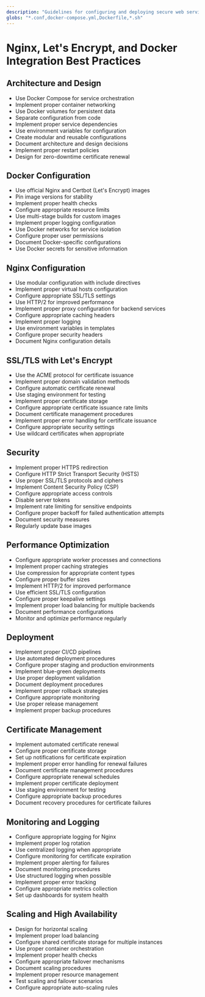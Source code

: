 ```yaml
---
description: "Guidelines for configuring and deploying secure web services using Nginx, Let's Encrypt, and Docker"
globs: "*.conf,docker-compose.yml,Dockerfile,*.sh"
---
```


# Nginx, Let's Encrypt, and Docker Integration Best Practices

## Architecture and Design

- Use Docker Compose for service orchestration
- Implement proper container networking
- Use Docker volumes for persistent data
- Separate configuration from code
- Implement proper service dependencies
- Use environment variables for configuration
- Create modular and reusable configurations
- Document architecture and design decisions
- Implement proper restart policies
- Design for zero-downtime certificate renewal

## Docker Configuration

- Use official Nginx and Certbot (Let's Encrypt) images
- Pin image versions for stability
- Implement proper health checks
- Configure appropriate resource limits
- Use multi-stage builds for custom images
- Implement proper logging configuration
- Use Docker networks for service isolation
- Configure proper user permissions
- Document Docker-specific configurations
- Use Docker secrets for sensitive information

## Nginx Configuration

- Use modular configuration with include directives
- Implement proper virtual hosts configuration
- Configure appropriate SSL/TLS settings
- Use HTTP/2 for improved performance
- Implement proper proxy configuration for backend services
- Configure appropriate caching headers
- Implement proper logging
- Use environment variables in templates
- Configure proper security headers
- Document Nginx configuration details

## SSL/TLS with Let's Encrypt

- Use the ACME protocol for certificate issuance
- Implement proper domain validation methods
- Configure automatic certificate renewal
- Use staging environment for testing
- Implement proper certificate storage
- Configure appropriate certificate issuance rate limits
- Document certificate management procedures
- Implement proper error handling for certificate issuance
- Configure appropriate security settings
- Use wildcard certificates when appropriate

## Security

- Implement proper HTTPS redirection
- Configure HTTP Strict Transport Security (HSTS)
- Use proper SSL/TLS protocols and ciphers
- Implement Content Security Policy (CSP)
- Configure appropriate access controls
- Disable server tokens
- Implement rate limiting for sensitive endpoints
- Configure proper backoff for failed authentication attempts
- Document security measures
- Regularly update base images

## Performance Optimization

- Configure appropriate worker processes and connections
- Implement proper caching strategies
- Use compression for appropriate content types
- Configure proper buffer sizes
- Implement HTTP/2 for improved performance
- Use efficient SSL/TLS configuration
- Configure proper keepalive settings
- Implement proper load balancing for multiple backends
- Document performance configurations
- Monitor and optimize performance regularly

## Deployment

- Implement proper CI/CD pipelines
- Use automated deployment procedures
- Configure proper staging and production environments
- Implement blue-green deployments
- Use proper deployment validation
- Document deployment procedures
- Implement proper rollback strategies
- Configure appropriate monitoring
- Use proper release management
- Implement proper backup procedures

## Certificate Management

- Implement automated certificate renewal
- Configure proper certificate storage
- Set up notifications for certificate expiration
- Implement proper error handling for renewal failures
- Document certificate management procedures
- Configure appropriate renewal schedules
- Implement proper certificate deployment
- Use staging environment for testing
- Configure appropriate backup procedures
- Document recovery procedures for certificate failures

## Monitoring and Logging

- Configure appropriate logging for Nginx
- Implement proper log rotation
- Use centralized logging when appropriate
- Configure monitoring for certificate expiration
- Implement proper alerting for failures
- Document monitoring procedures
- Use structured logging when possible
- Implement proper error tracking
- Configure appropriate metrics collection
- Set up dashboards for system health

## Scaling and High Availability

- Design for horizontal scaling
- Implement proper load balancing
- Configure shared certificate storage for multiple instances
- Use proper container orchestration
- Implement proper health checks
- Configure appropriate failover mechanisms
- Document scaling procedures
- Implement proper resource management
- Test scaling and failover scenarios
- Configure appropriate auto-scaling rules